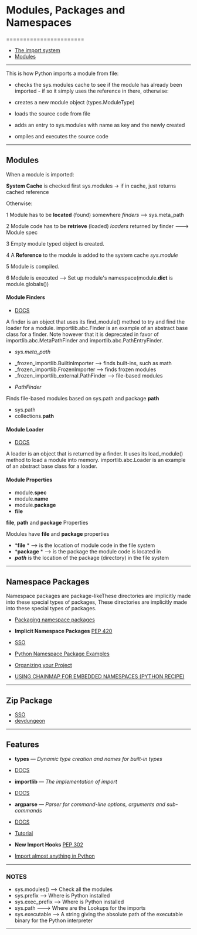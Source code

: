 # Modules, Packages and Namespaces
=======================


- [The import system](https://docs.python.org/3/reference/import.html)
- [Modules](https://docs.python.org/3/tutorial/modules.html)
-----------------------------------------------------------------------------------------------------



This is how Python imports a module from file:

* checks the sys.modules cache to see if the module has already been imported - if so it simply uses the reference in there, otherwise:

* creates a new module object (types.ModuleType)
* loads the source code from file
* adds an entry to sys.modules with name as key and the newly created
* ompiles and executes the source code

-----------------------------------------------------------------------------------------------------

## Modules

When a module is imported:

**System Cache** is checked first  sys.modules → if in cache, just returns cached reference

Otherwise:

1 Module has to be **located** (found) somewhere  *finders* --> sys.meta_path

2 Module code has to be **retrieve** (loaded)  *loaders* returned by finder ---> Module spec

3 Empty module typed object is created.

4 A **Reference** to the module is added to the system cache *sys.module*

5 Module is compiled.

6 Module is executed --> Set up module's namespace(module.__dict__ is module.globals())

#### Module Finders

- [DOCS](http://docs.python.org/3/glossary.html#term-finder)

A finder is an object that uses its find_module() method to try and find the loader for a module. importlib.abc.Finder is an example of an abstract base class for a finder. Note however that it is deprecated in favor of importlib.abc.MetaPathFinder and importlib.abc.PathEntryFinder.


- *sys.meta_path*

* _frozen_importlib.BuiltinImporter  --> finds built-ins, such as math
* _frozen_importlib.FrozenImporter  --> finds frozen modules
* _frozen_importlib_external.PathFinder --> file-based modules

- *PathFinder*

Finds file-based modules based on sys.path and package __path__
* sys.path
* collections.__path__

#### Module Loader

- [DOCS](http://docs.python.org/3/glossary.html#term-loader)

A loader is an object that is returned by a finder. It uses its load_module() method to load a module into memory. importlib.abc.Loader is an example of an abstract base class for a loader.


#### Module Properties

- module.__spec__
- module.__name__
- module.__package__
- __file__

__file__, __path__ and __package__ Properties

Modules have __file__ and __package__ properties

- *__file__ * --> is the location of module code in the file system
- *__package__ * --> is the package the module code is located in
- *__path__* is the location of the package (directory) in the file system

-----------------------------------------------------------------------------------------------------

## Namespace Packages

Namespace packages are package-likeThese directories are implicitly made into these special types of packages, These directories are implicitly made into these special types of packages.

- [Packaging namespace packages](https://packaging.python.org/guides/packaging-namespace-packages/)

- **Implicit Namespace Packages** [PEP 420](https://www.python.org/dev/peps/pep-0420/)
- [SSO](https://stackoverflow.com/questions/1675734/how-do-i-create-a-namespace-package-in-python)
- [Python Namespace Package Examples](https://github.com/pypa/sample-namespace-packages)
- [Organizing your Project](https://morepath.readthedocs.io/en/latest/organizing_your_project.html)
- [USING CHAINMAP FOR EMBEDDED NAMESPACES (PYTHON RECIPE)](https://code.activestate.com/recipes/578279-using-chainmap-for-embedded-namespaces/)

-----------------------------------------------------------------------------------------------------

## Zip Package

- [SSO](https://stackoverflow.com/questions/32239372/how-to-import-files-in-python-using-sys-path-append)
- [devdungeon](https://www.devdungeon.com/content/python-import-syspath-and-pythonpath-tutorial)


-----------------------------------------------------------------------------------------------------

## Features

- **types** — *Dynamic type creation and names for built-in types*
- [DOCS](https://docs.python.org/3.8/library/types.html)

- **importlib** — *The implementation of import*
- [DOCS](https://docs.python.org/3/library/importlib.html)

- **argparse** — *Parser for command-line options, arguments and sub-commands*
- [DOCS](https://docs.python.org/3.8/library/argparse.html)
- [Tutorial](https://docs.python.org/3.8/howto/argparse.html#id1)

- **New Import Hooks** [PEP 302](https://www.python.org/dev/peps/pep-0302/)

- [Import almost anything in Python](https://blog.quiltdata.com/import-almost-anything-in-python-an-intro-to-module-loaders-and-finders-f5e7b15cda47)

-----------------------------------------------------------------------------------------------------

### NOTES

- sys.modules() --> Check all the modules
- sys.prefix --> Where is Python installed
- sys.exec_prefix --> Where is Python installed
- sys.path ---> Where are the Lookups for the imports
- sys.executable --> A string giving the absolute path of the executable binary for the Python interpreter

-----------------------------------------------------------------------------------------------------